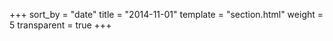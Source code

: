 +++
sort_by = "date"
title = "2014-11-01"
template = "section.html"
weight = 5
transparent = true
+++